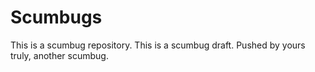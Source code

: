 # Scumbugs

This is a scumbug repository. This is a scumbug draft. Pushed by yours truly, another scumbug.
 
